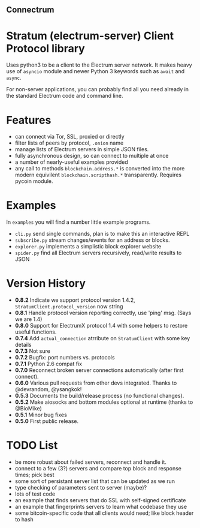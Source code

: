 Connectrum
----------

Stratum (electrum-server) Client Protocol library
=================================================

Uses python3 to be a client to the Electrum server network. It makes heavy use of
`asyncio` module and newer Python 3 keywords such as `await` and `async`.

For non-server applications, you can probably find all you need
already in the standard Electrum code and command line.

Features
========

- can connect via Tor, SSL, proxied or directly
- filter lists of peers by protocol, `.onion` name
- manage lists of Electrum servers in simple JSON files.
- fully asynchronous design, so can connect to multiple at once
- a number of nearly-useful examples provided
- any  call to methods `blockchain.address.*` is converted into the more
  modern equivilent `blockchain.scripthash.*` transparently. Requires pycoin module.

Examples
========

In `examples` you will find a number little example programs.

- `cli.py` send single commands, plan is to make this an interactive REPL
- `subscribe.py` stream changes/events for an address or blocks.
- `explorer.py` implements a simplistic block explorer website
- `spider.py` find all Electrum servers recursively, read/write results to JSON

Version History
===============

- **0.8.2** Indicate we support protocol version 1.4.2, `StratumClient.protocol_version` now string
- **0.8.1** Handle protocol version reporting correctly, use 'ping' msg. (Says we are 1.4)
- **0.8.0** Support for ElectrumX protocol 1.4 with some helpers to restore useful functions.
- **0.7.4** Add `actual_connection` atrribute on `StratumClient` with some key details
- **0.7.3** Not sure
- **0.7.2** Bugfix: port numbers vs. protocols
- **0.7.1** Python 2.6 compat fix
- **0.7.0** Reconnect broken server connections automatically (after first connect).
- **0.6.0** Various pull requests from other devs integrated. Thanks to @devrandom, @ysangkok!
- **0.5.3** Documents the build/release process (no functional changes).
- **0.5.2** Make aiosocks and bottom modules optional at runtime (thanks to @BioMike)
- **0.5.1** Minor bug fixes
- **0.5.0** First public release.


TODO List
=========

- be more robust about failed servers, reconnect and handle it.
- connect to a few (3?) servers and compare top block and response times; pick best
- some sort of persistant server list that can be updated as we run
- type checking of parameters sent to server (maybe)?
- lots of test code
- an example that finds servers that do SSL with self-signed certificate
- an example that fingerprints servers to learn what codebase they use
- some bitcoin-specific code that all clients would need; like block header to hash
